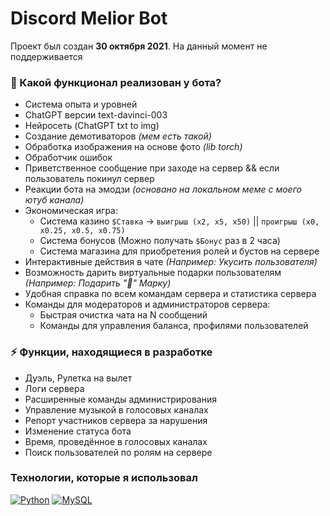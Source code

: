 # Discord Melior Bot

Проект был создан **30 октября 2021**. На данный момент не поддерживается

### 📌 Какой функционал реализован у бота?

-  Система опыта и уровней
-  ChatGPT версии text-davinci-003
-  Нейросеть (ChatGPT txt to img)
-  Создание демотиваторов _(мем есть такой)_
-  Обработка изображения на основе фото _(lib torch)_
-  Обработчик ошибок
-  Приветственное сообщение при заходе на сервер && если пользователь покинул сервер
-  Реакции бота на эмодзи _(основано на локальном меме с моего ютуб канала)_
-  Экономическая игра:
   -  Система казино `$Ставка` → `выигрыш (x2, x5, x50)` || `проигрыш (x0, x0.25, x0.5, x0.75)`
   -  Система бонусов (Можно получать `$Бонус` раз в 2 часа)
   -  Система магазина для приобретения ролей и бустов на сервере
-  Интерактивные действия в чате _(Например: Укусить пользователя)_
-  Возможность дарить виртуальные подарки пользователям _(Например: Подарить "🎁" Марку)_
-  Удобная справка по всем командам сервера и статистика сервера
-  Команды для модераторов и администраторов сервера:
   -  Быстрая очистка чата на N сообщений
   -  Команды для управления баланса, профилями пользователей

### ⚡️ Функции, находящиеся в разработке

-  Дуэль, Рулетка на вылет
-  Логи сервера
-  Расширенные команды администрирования
-  Управление музыкой в голосовых каналах
-  Репорт участников сервера за нарушения
-  Изменение статуса бота
-  Время, проведённое в голосовых каналах
-  Поиск пользователей по ролям на сервере

### Технологии, которые я использовал

[![Python](https://img.shields.io/badge/Python-3776AB?style=for-the-badge&logo=python&logoColor=white)](https://github.com/MarkMelior)
[![MySQL](https://img.shields.io/badge/MySQL-00000F?style=for-the-badge&logo=mysql&logoColor=white)](https://github.com/MarkMelior)
